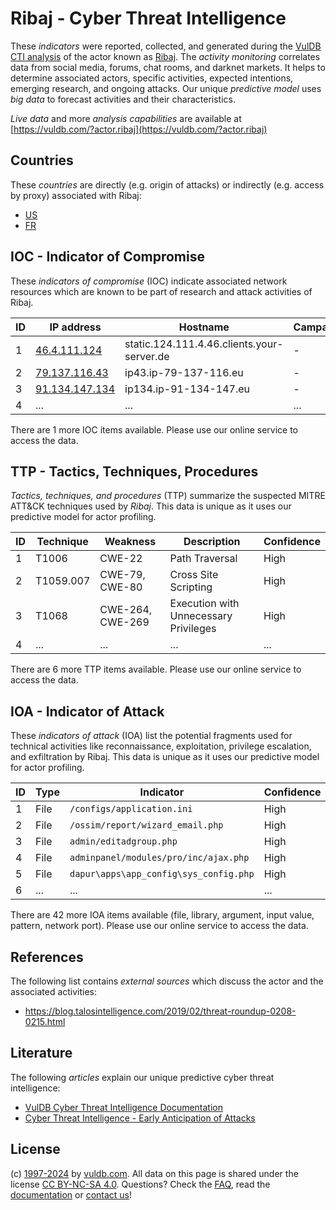 # Ribaj - Cyber Threat Intelligence

These _indicators_ were reported, collected, and generated during the [VulDB CTI analysis](https://vuldb.com/?kb.cti) of the actor known as [Ribaj](https://vuldb.com/?actor.ribaj). The _activity monitoring_ correlates data from social media, forums, chat rooms, and darknet markets. It helps to determine associated actors, specific activities, expected intentions, emerging research, and ongoing attacks. Our unique _predictive model_ uses _big data_ to forecast activities and their characteristics.

_Live data_ and more _analysis capabilities_ are available at [https://vuldb.com/?actor.ribaj](https://vuldb.com/?actor.ribaj)

## Countries

These _countries_ are directly (e.g. origin of attacks) or indirectly (e.g. access by proxy) associated with Ribaj:

* [US](https://vuldb.com/?country.us)
* [FR](https://vuldb.com/?country.fr)

## IOC - Indicator of Compromise

These _indicators of compromise_ (IOC) indicate associated network resources which are known to be part of research and attack activities of Ribaj.

ID | IP address | Hostname | Campaign | Confidence
-- | ---------- | -------- | -------- | ----------
1 | [46.4.111.124](https://vuldb.com/?ip.46.4.111.124) | static.124.111.4.46.clients.your-server.de | - | High
2 | [79.137.116.43](https://vuldb.com/?ip.79.137.116.43) | ip43.ip-79-137-116.eu | - | High
3 | [91.134.147.134](https://vuldb.com/?ip.91.134.147.134) | ip134.ip-91-134-147.eu | - | High
4 | ... | ... | ... | ...

There are 1 more IOC items available. Please use our online service to access the data.

## TTP - Tactics, Techniques, Procedures

_Tactics, techniques, and procedures_ (TTP) summarize the suspected MITRE ATT&CK techniques used by _Ribaj_. This data is unique as it uses our predictive model for actor profiling.

ID | Technique | Weakness | Description | Confidence
-- | --------- | -------- | ----------- | ----------
1 | T1006 | CWE-22 | Path Traversal | High
2 | T1059.007 | CWE-79, CWE-80 | Cross Site Scripting | High
3 | T1068 | CWE-264, CWE-269 | Execution with Unnecessary Privileges | High
4 | ... | ... | ... | ...

There are 6 more TTP items available. Please use our online service to access the data.

## IOA - Indicator of Attack

These _indicators of attack_ (IOA) list the potential fragments used for technical activities like reconnaissance, exploitation, privilege escalation, and exfiltration by Ribaj. This data is unique as it uses our predictive model for actor profiling.

ID | Type | Indicator | Confidence
-- | ---- | --------- | ----------
1 | File | `/configs/application.ini` | High
2 | File | `/ossim/report/wizard_email.php` | High
3 | File | `admin/editadgroup.php` | High
4 | File | `adminpanel/modules/pro/inc/ajax.php` | High
5 | File | `dapur\apps\app_config\sys_config.php` | High
6 | ... | ... | ...

There are 42 more IOA items available (file, library, argument, input value, pattern, network port). Please use our online service to access the data.

## References

The following list contains _external sources_ which discuss the actor and the associated activities:

* https://blog.talosintelligence.com/2019/02/threat-roundup-0208-0215.html

## Literature

The following _articles_ explain our unique predictive cyber threat intelligence:

* [VulDB Cyber Threat Intelligence Documentation](https://vuldb.com/?kb.cti)
* [Cyber Threat Intelligence - Early Anticipation of Attacks](https://www.scip.ch/en/?labs.20201022)

## License

(c) [1997-2024](https://vuldb.com/?kb.changelog) by [vuldb.com](https://vuldb.com/?kb.about). All data on this page is shared under the license [CC BY-NC-SA 4.0](https://creativecommons.org/licenses/by-nc-sa/4.0/). Questions? Check the [FAQ](https://vuldb.com/?kb.faq), read the [documentation](https://vuldb.com/?kb) or [contact us](https://vuldb.com/?contact)!
